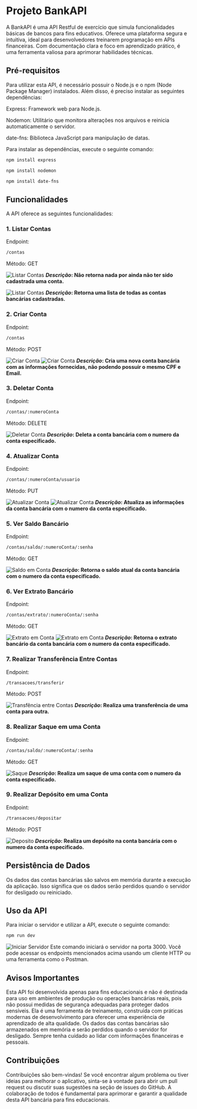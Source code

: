 # Projeto BankAPI
A BankAPI é uma API Restful de exercício que simula funcionalidades básicas de bancos para fins educativos. Oferece uma plataforma segura e intuitiva, ideal para desenvolvedores treinarem programação em APIs financeiras. Com documentação clara e foco em aprendizado prático, é uma ferramenta valiosa para aprimorar habilidades técnicas.

## Pré-requisitos
Para utilizar esta API, é necessário possuir o Node.js e o npm (Node Package Manager) instalados. Além disso, é preciso instalar as seguintes dependências:

Express: Framework web para Node.js.

Nodemon: Utilitário que monitora alterações nos arquivos e reinicia automaticamente o servidor.

date-fns: Biblioteca JavaScript para manipulação de datas.

Para instalar as dependências, execute o seguinte comando:

```bash
npm install express
```

```bash
npm install nodemon
```

```bash
npm install date-fns
```

## Funcionalidades
A API oferece as seguintes funcionalidades:

### 1. Listar Contas
Endpoint:
```bash
/contas
```
Método: GET

![Listar Contas](https://github.com/gabrielponde/BankAPI/assets/156744946/b04452ac-921a-4c6e-8fe4-6c848ba9ba45)
**_Descrição_: Não retorna nada por ainda não ter sido cadastrada uma conta.**

![Listar Contas](https://github.com/gabrielponde/BankAPI/assets/156744946/dd8d1cde-28ff-42b9-8395-23134a25ce27)
**_Descrição_: Retorna uma lista de todas as contas bancárias cadastradas.**

### 2. Criar Conta
Endpoint:
```bash
/contas
```
Método: POST

![Criar Conta](https://github.com/gabrielponde/BankAPI/assets/156744946/16a858f4-2800-47cf-99d0-0def70b580e3)
![Criar Conta](https://github.com/gabrielponde/BankAPI/assets/156744946/2c78d8cf-5558-4381-a883-0bc03551dd14)
**_Descrição_: Cria uma nova conta bancária com as informações fornecidas, não podendo possuir o mesmo CPF e Email.**

### 3. Deletar Conta
Endpoint: 
```bash
/contas/:numeroConta
```
Método: DELETE

![Deletar Conta](https://github.com/gabrielponde/BankAPI/assets/156744946/81092b74-8664-4f63-bdb0-451980100d29)
**_Descrição_: Deleta a conta bancária com o numero da conta especificado.**

### 4. Atualizar Conta
Endpoint: 
```bash
/contas/:numeroConta/usuario
```
Método: PUT

![Atualizar Conta](https://github.com/gabrielponde/BankAPI/assets/156744946/be57ed2d-3ee4-402a-b7f4-2b73e0343049)
![Atualizar Conta](https://github.com/gabrielponde/BankAPI/assets/156744946/bcd06f3d-650c-4773-99de-d51008916ff2)
**_Descrição_: Atualiza as informações da conta bancária com o numero da conta especificado.**

### 5. Ver Saldo Bancário
Endpoint:
```bash
/contas/saldo/:numeroConta/:senha
```
Método: GET

![Saldo em Conta](https://github.com/gabrielponde/BankAPI/assets/156744946/282fd34d-5c05-463e-9385-3363cc952c1e)
**_Descrição_: Retorna o saldo atual da conta bancária com o numero da conta especificado.**

### 6. Ver Extrato Bancário
Endpoint:
```bash
/contas/extrato/:numeroConta/:senha
```
Método: GET

![Extrato em Conta](https://github.com/gabrielponde/BankAPI/assets/156744946/af17d450-1e46-4bac-a836-1e2f71560e35)
![Extrato em Conta](https://github.com/gabrielponde/BankAPI/assets/156744946/3e76137c-f406-42ab-8d08-b5ee564d1e4f)
**_Descrição_: Retorna o extrato bancário da conta bancária com o numero da conta especificado.**

### 7. Realizar Transferência Entre Contas
Endpoint: 
```bash
/transacoes/transferir
```
Método: POST

![Transfência entre Contas](https://github.com/gabrielponde/BankAPI/assets/156744946/d7cbe2ba-5950-4908-b410-e4ff8d35d0cf)
**_Descrição_: Realiza uma transferência de uma conta para outra.**

### 8. Realizar Saque em uma Conta
Endpoint:
```bash
/contas/saldo/:numeroConta/:senha
```
Método: GET

![Saque](https://github.com/gabrielponde/BankAPI/assets/156744946/a5691574-8777-4ceb-9069-af162d0fe492)
**_Descrição_: Realiza um saque de uma conta com o numero da conta especificado.**

### 9. Realizar Depósito em uma Conta
Endpoint:
```bash
/transacoes/depositar
```
Método: POST

![Deposito](https://github.com/gabrielponde/BankAPI/assets/156744946/0dcc4c51-bbad-46b4-915e-11fa000dbd5f)
**_Descrição_: Realiza um depósito na conta bancária com o numero da conta especificado.**

## Persistência de Dados
Os dados das contas bancárias são salvos em memória durante a execução da aplicação. Isso significa que os dados serão perdidos quando o servidor for desligado ou reiniciado.

## Uso da API
Para iniciar o servidor e utilizar a API, execute o seguinte comando:
```bash
npm run dev
```
![Iniciar Servidor](https://github.com/gabrielponde/BankAPI/assets/156744946/d42cb829-4019-4441-892b-4684e55b92da)
Este comando iniciará o servidor na porta 3000. Você pode acessar os endpoints mencionados acima usando um cliente HTTP ou uma ferramenta como o Postman.

## Avisos Importantes
Esta API foi desenvolvida apenas para fins educacionais e não é destinada para uso em ambientes de produção ou operações bancárias reais, pois não possui medidas de segurança adequadas para proteger dados sensíveis. Ela é uma ferramenta de treinamento, construída com práticas modernas de desenvolvimento para oferecer uma experiência de aprendizado de alta qualidade.
Os dados das contas bancárias são armazenados em memória e serão perdidos quando o servidor for desligado.
Sempre tenha cuidado ao lidar com informações financeiras e pessoais.

## Contribuições
Contribuições são bem-vindas! Se você encontrar algum problema ou tiver ideias para melhorar o aplicativo, sinta-se à vontade para abrir um pull request ou discutir suas sugestões na seção de issues do GitHub. A colaboração de todos é fundamental para aprimorar e garantir a qualidade desta API bancária para fins educacionais.

